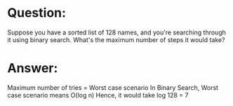 # Question:

Suppose you have a sorted list of 128 names, and you're searching 
through it using binary search. What's the maximum number of 
steps it would take?

# Answer:

Maximum number of tries = Worst case scenario
In Binary Search, Worst case scenario means O(log n)
Hence, it would take log 128 = 7
